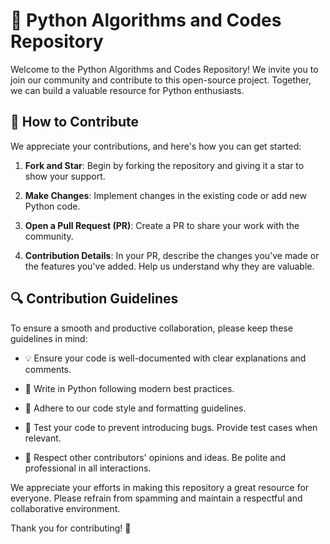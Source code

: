 # 🐍 Python Algorithms and Codes Repository

Welcome to the Python Algorithms and Codes Repository! We invite you to join our community and contribute to this open-source project. Together, we can build a valuable resource for Python enthusiasts.

## 🤝 How to Contribute

We appreciate your contributions, and here's how you can get started:

1. **Fork and Star**: Begin by forking the repository and giving it a star to show your support.

2. **Make Changes**: Implement changes in the existing code or add new Python code.

3. **Open a Pull Request (PR)**: Create a PR to share your work with the community.

4. **Contribution Details**: In your PR, describe the changes you've made or the features you've added. Help us understand why they are valuable.

## 🔍 Contribution Guidelines

To ensure a smooth and productive collaboration, please keep these guidelines in mind:

- 💡 Ensure your code is well-documented with clear explanations and comments.

- 🧰 Write in Python following modern best practices.

- 🧐 Adhere to our code style and formatting guidelines.

- 🧪 Test your code to prevent introducing bugs. Provide test cases when relevant.

- 🙏 Respect other contributors' opinions and ideas. Be polite and professional in all interactions.

We appreciate your efforts in making this repository a great resource for everyone. Please refrain from spamming and maintain a respectful and collaborative environment.

Thank you for contributing! 🙌
